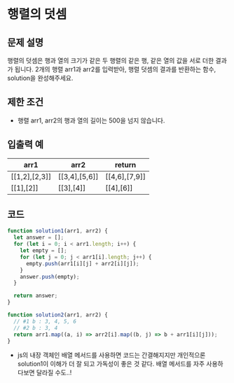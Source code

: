 # 행렬의 덧셈

## 문제 설명

행렬의 덧셈은 행과 열의 크기가 같은 두 행렬의 같은 행, 같은 열의 값을 서로 더한 결과가 됩니다. 2개의 행렬 arr1과 arr2를 입력받아, 행렬 덧셈의 결과를 반환하는 함수, solution을 완성해주세요.

## 제한 조건

- 행렬 arr1, arr2의 행과 열의 길이는 500을 넘지 않습니다.

## 입출력 예

| arr1          | arr2          | return        |
| ------------- | ------------- | ------------- |
| [[1,2],[2,3]] | [[3,4],[5,6]] | [[4,6],[7,9]] |
| [[1],[2]]     | [[3],[4]]     | [[4],[6]]     |

## 코드

```js
function solution1(arr1, arr2) {
  let answer = [];
  for (let i = 0; i < arr1.length; i++) {
    let empty = [];
    for (let j = 0; j < arr1[i].length; j++) {
      empty.push(arr1[i][j] + arr2[i][j]);
    }
    answer.push(empty);
  }

  return answer;
}

function solution2(arr1, arr2) {
  // #1 b : 3, 4, 5, 6
  // #2 b : 3, 4
  return arr1.map((a, i) => arr2[i].map((b, j) => b + arr1[i][j]));
}
```

- js의 내장 객체인 배열 메서드를 사용하면 코드는 간결해지지만 개인적으론 solution1이 이해가 더 잘 되고 가독성이 좋은 것 같다. 배열 메서드를 자주 사용하다보면 달라질 수도..!
